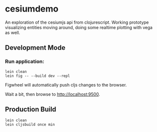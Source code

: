# cesiumdemo

An exploration of the cesiumjs api from clojurescript.  Working prototype visualizing
entities moving around, doing some realtime plotting with vega as well.

## Development Mode

### Run application:

```
lein clean
lein fig -- --build dev --repl
```

Figwheel will automatically push cljs changes to the browser.

Wait a bit, then browse to [http://localhost:9500](http://localhost:9500).

## Production Build

```
lein clean
lein cljsbuild once min
```

